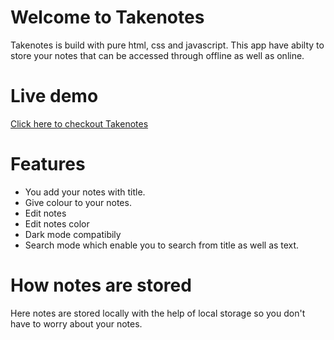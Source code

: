 # Welcome to Takenotes 

Takenotes is build with pure html, css and javascript. This app have abilty to store your notes that can be accessed through offline as well as online.

#  Live  demo	
[Click here to checkout Takenotes](https://ritikkashyap720.github.io/Takenotes/)
    
# Features	

 - You add your notes with title.
 - Give colour to your notes.
 - Edit notes
 - Edit notes color
 - Dark mode compatibily
 - Search mode which enable you to search from title as well as text.
 


# How notes are stored	

Here notes are stored locally with the help of local storage so you don't have to worry about your notes.	



